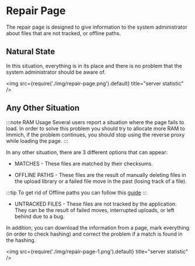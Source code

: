 # Repair Page

The repair page is designed to give information to the system administrator about files that are not tracked, or offline paths.

## Natural State

In this situation, everything is in its place and there is no problem that the system administrator should be aware of.

<img src={require('./img/repair-page.png').default} title="server statistic" />

## Any Other Situation

:::note RAM Usage
Several users report a situation where the page fails to load. In order to solve this problem you should try to allocate more RAM to Immich, if the problem continues, you should stop using the reverse proxy while loading the page.
:::

In any other situation, there are 3 different options that can appear:

- MATCHES - These files are matched by their checksums.

- OFFLINE PATHS - These files are the result of manually deleting files in the upload library or a failed file move in the past (losing track of a file).

:::tip
To get rid of Offline paths you can follow this [guide](/docs/guides/remove-offline-paths.md)
:::

- UNTRACKED FILES - These files are not tracked by the application. They can be the result of failed moves, interrupted uploads, or left behind due to a bug.

In addition, you can download the information from a page, mark everything (in order to check hashing) and correct the problem if a match is found in the hashing.

<img src={require('./img/repair-page-1.png').default} title="server statistic" />
